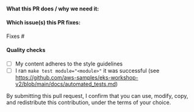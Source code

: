 #### What this PR does / why we need it:

#### Which issue(s) this PR fixes:

Fixes #

#### Quality checks

- [ ] My content adheres to the style guidelines
- [ ] I ran `make test module="<module>"` it was successful (see https://github.com/aws-samples/eks-workshop-v2/blob/main/docs/automated_tests.md)

By submitting this pull request, I confirm that you can use, modify, copy, and redistribute this contribution, under the terms of your choice.
